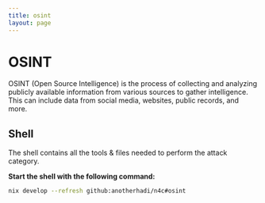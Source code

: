 ```yaml
---
title: osint
layout: page
---
```


# OSINT

OSINT (Open Source Intelligence) is the process of collecting and analyzing publicly available information from various sources to gather intelligence. This can include data from social media, websites, public records, and more.

## Shell

The shell contains all the tools & files needed to perform the attack category.

**Start the shell with the following command:**

```bash
nix develop --refresh github:anotherhadi/n4c#osint
```
